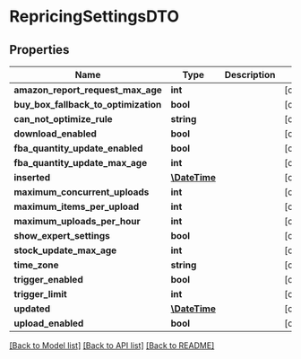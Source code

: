 # RepricingSettingsDTO

## Properties
Name | Type | Description | Notes
------------ | ------------- | ------------- | -------------
**amazon_report_request_max_age** | **int** |  | [optional] 
**buy_box_fallback_to_optimization** | **bool** |  | [optional] 
**can_not_optimize_rule** | **string** |  | [optional] 
**download_enabled** | **bool** |  | [optional] 
**fba_quantity_update_enabled** | **bool** |  | [optional] 
**fba_quantity_update_max_age** | **int** |  | [optional] 
**inserted** | [**\DateTime**](\DateTime.md) |  | [optional] 
**maximum_concurrent_uploads** | **int** |  | [optional] 
**maximum_items_per_upload** | **int** |  | [optional] 
**maximum_uploads_per_hour** | **int** |  | [optional] 
**show_expert_settings** | **bool** |  | [optional] 
**stock_update_max_age** | **int** |  | [optional] 
**time_zone** | **string** |  | [optional] 
**trigger_enabled** | **bool** |  | [optional] 
**trigger_limit** | **int** |  | [optional] 
**updated** | [**\DateTime**](\DateTime.md) |  | [optional] 
**upload_enabled** | **bool** |  | [optional] 

[[Back to Model list]](../README.md#documentation-for-models) [[Back to API list]](../README.md#documentation-for-api-endpoints) [[Back to README]](../README.md)



